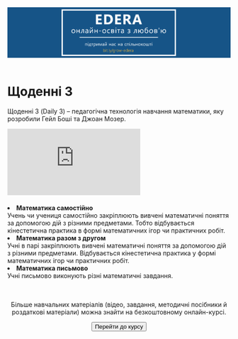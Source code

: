 <div align="center">
<a href="https://biggggidea.com/project/edera-onlajn-osvita-z-lyubovyu/" target="_blank"><img src="000.png" width="1000" /></a>
</div>
<br>

<h1>Щоденні 3</h1>

<p>Щоденні 3 (Daily 3) – педагогічна технологія навчання математики, яку розробили Гейл Боші та Джоан Мозер.</p>
<div class="embed-responsive embed-responsive-16by9">
<iframe class="embed-responsive-item" src="https://www.youtube.com/embed/Pc-gqUlsiR8" frameborder="0" allowfullscreen></iframe>
</div>
<br>

<li><b>Математика самостійно</b><br>
Учень чи учениця самостійно закріплюють вивчені математичні поняття за допомогою дій з різними предметами. Тобто відбувається кінестетична практика в формі математичних ігор чи практичних робіт.</li>
<li><b>Математика разом з другом</b><br>
Учні в парі закріплюють вивчені математичні поняття за допомогою дій з різними предметами. Відбувається кінестетична практика у формі математичних ігор чи практичних робіт.</li>
<li><b>Математика письмово</b><br>
Учні письмово виконують різні математичні завдання.</li>
<br>
<div class="eoz-text">
  <br>
<p align="center">Більше навчальних матеріалів (відео, завдання, методичні посібники й роздаткові матеріали) можна знайти на безкоштовному онлайн-курсі.</p>
<p><center><a href="https://courses.ed-era.com/courses/course-v1:MON-EDERA-OSVITORIA+ST101+st101/about" target="_blank"><button type="button" class="btn btn-primary" aria-haspopup="true" aria-expanded="false">Перейти до курсу</button></a></center></p>
</div>